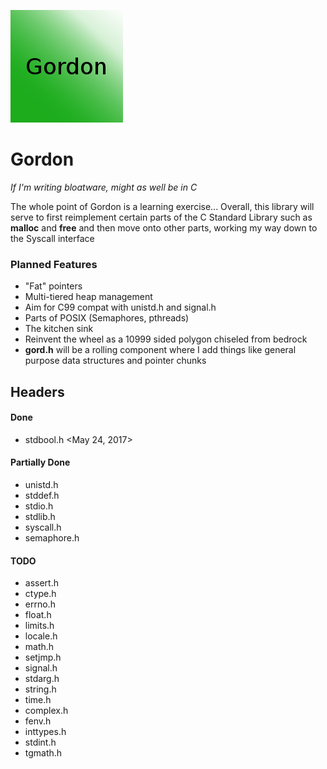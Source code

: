 ![Gordon Logo](dist/logo.png)

# Gordon

*If I'm writing bloatware, might as well be in C*

The whole point of Gordon is a learning exercise...
Overall, this library will serve to first reimplement certain parts of the C Standard Library such as **malloc** and **free** and then move onto other parts, working my way down to the Syscall interface

### Planned Features
-   "Fat" pointers
-   Multi-tiered heap management
-   Aim for C99 compat with unistd.h and signal.h
-   Parts of POSIX (Semaphores, pthreads)
-   The kitchen sink
-   Reinvent the wheel as a 10999 sided polygon chiseled from bedrock
-   **gord.h** will be a rolling component where I add things like general purpose data structures and pointer chunks

## Headers
#### Done
-   stdbool.h <May 24, 2017>

#### Partially Done
-   unistd.h
-   stddef.h
-   stdio.h
-   stdlib.h
-   syscall.h
-   semaphore.h

#### TODO
-   assert.h
-   ctype.h
-   errno.h
-   float.h
-   limits.h
-   locale.h
-   math.h
-   setjmp.h
-   signal.h
-   stdarg.h
-   string.h
-   time.h
-   complex.h
-   fenv.h
-   inttypes.h
-   stdint.h
-   tgmath.h 
